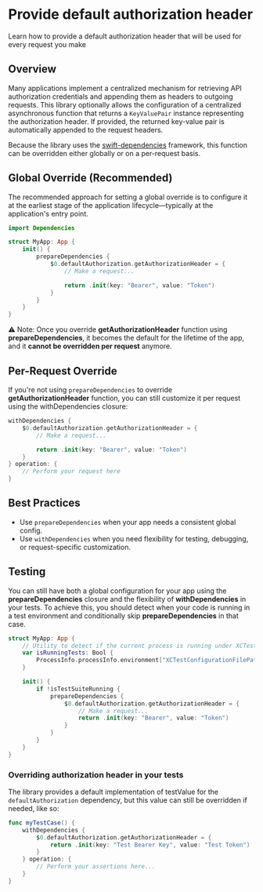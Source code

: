 #  Provide default authorization header
Learn how to provide a default authorization header that will be used for every request you make

## Overview

Many applications implement a centralized mechanism for retrieving API authorization credentials and appending them as headers to outgoing requests. This library optionally allows the configuration of a centralized asynchronous function that returns a ``KeyValuePair`` instance representing the authorization header. If provided, the returned key-value pair is automatically appended to the request headers.

Because the library uses the [swift-dependencies](https://github.com/pointfreeco/swift-dependencies) framework, this function can be overridden either globally or on a per-request basis.


## Global Override (Recommended)

The recommended approach for setting a global override is to configure it at the earliest stage of the application lifecycle—typically at the application's entry point.


```swift
import Dependencies

struct MyApp: App {
    init() {
        prepareDependencies {
            $0.defaultAuthorization.getAuthorizationHeader = {
                // Make a request...

                return .init(key: "Bearer", value: "Token")
            }
        }
    }
}
```

⚠️ Note: Once you override **getAuthorizationHeader** function using **prepareDependencies**, it becomes the default for the lifetime of the app, and it **cannot be overridden per request** anymore.


## Per-Request Override

If you're not using `prepareDependencies` to override **getAuthorizationHeader** function, you can still customize it per request using the withDependencies closure:

```swift
withDependencies {
    $0.defaultAuthorization.getAuthorizationHeader = {
        // Make a request...

        return .init(key: "Bearer", value: "Token")
    }
} operation: {
    // Perform your request here
}
```

## Best Practices

- Use `prepareDependencies` when your app needs a consistent global config.
- Use `withDependencies` when you need flexibility for testing, debugging, or request-specific customization.


## Testing 

You can still have both a global configuration for your app using the **prepareDependencies** closure and the flexibility of **withDependencies** in your tests. To achieve this, you should detect when your code is running in a test environment and conditionally skip **prepareDependencies** in that case.


```swift
struct MyApp: App {
    // Utility to detect if the current process is running under XCTest
    var isRunningTests: Bool {
        ProcessInfo.processInfo.environment["XCTestConfigurationFilePath"] != nil
    }

    init() {
        if !isTestSuiteRunning { 
            prepareDependencies {
                $0.defaultAuthorization.getAuthorizationHeader = {
                    // Make a request...
                    return .init(key: "Bearer", value: "Token")
                }
            }
        }       
    }
}
```

### Overriding authorization header in your tests

The library provides a default implementation of testValue for the `defaultAuthorization` dependency, but this value can still be overridden if needed, like so:

```swift
func myTestCase() {
    withDependencies {
        $0.defaultAuthorization.getAuthorizationHeader = {
            return .init(key: "Test Bearer Key", value: "Test Token")
        }
    } operation: {
        // Perform your assertions here...
    }
}
```
